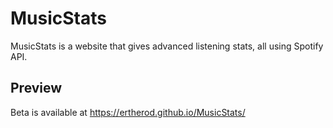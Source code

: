 # MusicStats

MusicStats is a website that gives advanced listening stats, all using Spotify API.

## Preview

Beta is available at https://ertherod.github.io/MusicStats/
